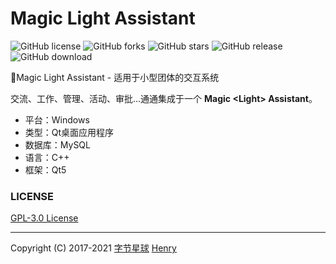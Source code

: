 # Magic Light Assistant

![GitHub license](https://img.shields.io/github/license/CSTHenry/MagicGMS?style=flat-square)
![GitHub forks](https://img.shields.io/github/forks/CSTHenry/MagicGMS?style=flat-square)
![GitHub stars](https://img.shields.io/github/stars/CSTHenry/MagicGMS?style=flat-square)
![GitHub release](https://img.shields.io/github/v/release/CSTHenry/MagicGMS?include_prereleases&style=flat-square)
![GitHub download](https://img.shields.io/github/downloads/CSTHenry/MagicGMS/total?style=flat-square)

🚀Magic Light Assistant - 适用于小型团体的交互系统

  交流、工作、管理、活动、审批...通通集成于一个 **Magic <Light\> Assistant**。

- 平台：Windows
- 类型：Qt桌面应用程序
- 数据库：MySQL
- 语言：C++
- 框架：Qt5


### LICENSE

[GPL-3.0 License](https://github.com/CSTHenry/MagicGMS/blob/master/LICENSE)

---

Copyright (C) 2017-2021 [字节星球](https://www.bytecho.net/) [Henry](https://www.bytecho.net/about.html) 
